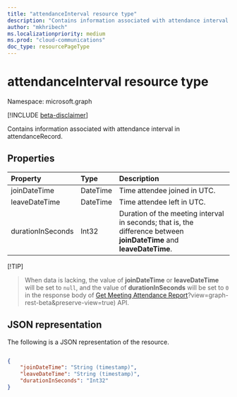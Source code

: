 ```yaml
---
title: "attendanceInterval resource type"
description: "Contains information associated with attendance interval in attendanceRecord."
author: "mkhribech"
ms.localizationpriority: medium
ms.prod: "cloud-communications"
doc_type: resourcePageType
---
```


# attendanceInterval resource type

Namespace: microsoft.graph

[!INCLUDE [beta-disclaimer](../../includes/beta-disclaimer.md)]

Contains information associated with attendance interval in attendanceRecord.

## Properties

| Property            | Type    | Description|
|:--------------------|:--------|:-----------|
| joinDateTime | DateTime | Time attendee joined in UTC. |
| leaveDateTime | DateTime | Time attendee left in UTC. |
| durationInSeconds | Int32 | Duration of the meeting interval in seconds; that is, the difference between **joinDateTime** and **leaveDateTime**. |

[!TIP]
> When data is lacking, the value of **joinDateTime** or **leaveDateTime** will be set to `null`, and the value of **durationInSeconds** will be set to `0` in the response body of [Get Meeting Attendance Report](/graph/api/onlinemeeting-get#example-6-fetch-attendance-report-of-an-online-meeting)?view=graph-rest-beta&preserve-view=true) API.

## JSON representation

The following is a JSON representation of the resource.

<!-- {
  "blockType": "resource",
  "optionalProperties": [

  ],
  "@odata.type": "microsoft.graph.attendanceInterval"
}-->

```json

{
    "joinDateTime": "String (timestamp)",
    "leaveDateTime": "String (timestamp)",
    "durationInSeconds": "Int32"
}
    
```
